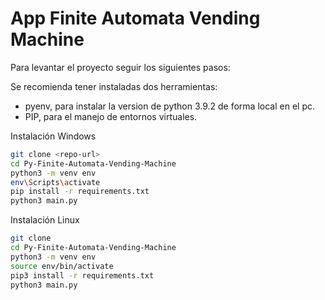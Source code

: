 # App Finite Automata Vending Machine

Para levantar el proyecto seguir los siguientes pasos:

Se recomienda tener instaladas dos herramientas:
* pyenv, para instalar la version de python 3.9.2 de forma local en el pc.
* PIP, para el manejo de entornos virtuales.

Instalación Windows

```sh
git clone <repo-url>
cd Py-Finite-Automata-Vending-Machine
python3 -m venv env
env\Scripts\activate
pip install -r requirements.txt
python3 main.py
```

Instalación Linux

```sh
git clone
cd Py-Finite-Automata-Vending-Machine
python3 -m venv env
source env/bin/activate
pip3 install -r requirements.txt
python3 main.py
```